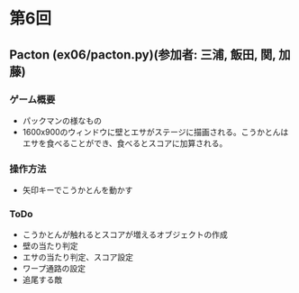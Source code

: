 # 第6回
## Pacton (ex06/pacton.py)(参加者: 三浦, 飯田, 関, 加藤)
### ゲーム概要
- パックマンの様なもの
- 1600x900のウィンドウに壁とエサがステージに描画される。こうかとんはエサを食べることができ、食べるとスコアに加算される。

### 操作方法
- 矢印キーでこうかとんを動かす

### ToDo
- こうかとんが触れるとスコアが増えるオブジェクトの作成
- 壁の当たり判定
- エサの当たり判定、スコア設定
- ワープ通路の設定
- 追尾する敵
